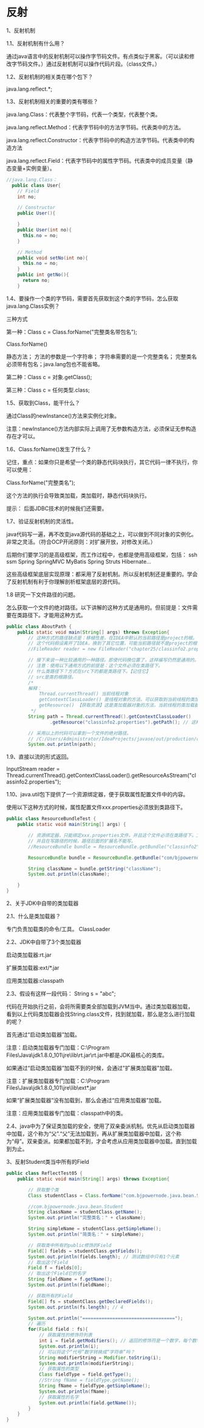 # 反射

1、反射机制
	
1.1、反射机制有什么用？

通过java语言中的反射机制可以操作字节码文件。有点类似于黑客。（可以读和修改字节码文件。）通过反射机制可以操作代码片段。（class文件。）

1.2、反射机制的相关类在哪个包下？

java.lang.reflect.*;

1.3、反射机制相关的重要的类有哪些？

java.lang.Class：代表整个字节码，代表一个类型，代表整个类。

java.lang.reflect.Method：代表字节码中的方法字节码。代表类中的方法。

java.lang.reflect.Constructor：代表字节码中的构造方法字节码。代表类中的构造方法

java.lang.reflect.Field：代表字节码中的属性字节码。代表类中的成员变量（静态变量+实例变量）。
```java
//java.lang.Class：
  public class User{
    // Field
    int no;

    // Constructor
    public User(){

    }
    public User(int no){
      this.no = no;
    }

    // Method
    public void setNo(int no){
      this.no = no;
    }
    public int getNo(){
      return no;
    }
```
1.4、要操作一个类的字节码，需要首先获取到这个类的字节码，怎么获取java.lang.Class实例？

三种方式

第一种：Class c = Class.forName("完整类名带包名");

Class.forName()

静态方法；
方法的参数是一个字符串；
字符串需要的是一个完整类名；
完整类名必须带有包名；java.lang包也不能省略。

第二种：Class c = 对象.getClass();

第三种：Class c = 任何类型.class;

1.5、获取到Class，能干什么？

通过Class的newInstance()方法来实例化对象。

注意：newInstance()方法内部实际上调用了无参数构造方法，必须保证无参构造存在才可以。

1.6、Class.forName()发生了什么？

记住，重点：如果你只是希望一个类的静态代码块执行，其它代码一律不执行，你可以使用：

Class.forName("完整类名");

这个方法的执行会导致类加载，类加载时，静态代码块执行。

提示：
后面JDBC技术的时候我们还需要。

1.7、验证反射机制的灵活性。

java代码写一遍，再不改变java源代码的基础之上，可以做到不同对象的实例化。非常之灵活。（符合OCP开闭原则：对扩展开放，对修改关闭。）

后期你们要学习的是高级框架，而工作过程中，也都是使用高级框架，包括： ssh ssm  Spring SpringMVC MyBatis Spring Struts Hibernate...

这些高级框架底层实现原理：都采用了反射机制。所以反射机制还是重要的。学会了反射机制有利于你理解剖析框架底层的源代码。

1.8 研究一下文件路径的问题。

怎么获取一个文件的绝对路径。以下讲解的这种方式是通用的。但前提是：文件需要在类路径下。才能用这种方式。
```java
public class AboutPath {
    public static void main(String[] args) throws Exception{
        // 这种方式的路径缺点是：移植性差，在IDEA中默认的当前路径是project的根。
        // 这个代码假设离开了IDEA，换到了其它位置，可能当前路径就不是project的根了，这时这个路径就无效了。
        //FileReader reader = new FileReader("chapter25/classinfo2.properties");

        // 接下来说一种比较通用的一种路径。即使代码换位置了，这样编写仍然是通用的。
        // 注意：使用以下通用方式的前提是：这个文件必须在类路径下。
        // 什么类路径下？方式在src下的都是类路径下。【记住它】
        // src是类的根路径。
        /*
        解释：
            Thread.currentThread() 当前线程对象
            getContextClassLoader() 是线程对象的方法，可以获取到当前线程的类加载器对象。
            getResource() 【获取资源】这是类加载器对象的方法，当前线程的类加载器默认从类的根路径下加载资源。
         */
        String path = Thread.currentThread().getContextClassLoader()
                .getResource("classinfo2.properties").getPath(); // 这种方式获取文件绝对路径是通用的。

        // 采用以上的代码可以拿到一个文件的绝对路径。
        // /C:/Users/Administrator/IdeaProjects/javase/out/production/chapter25/classinfo2.properties
        System.out.println(path);
```
1.9、直接以流的形式返回。

InputStream reader = Thread.currentThread().getContextClassLoader().getResourceAsStream("classinfo2.properties");

1.10、java.util包下提供了一个资源绑定器，便于获取属性配置文件中的内容。

使用以下这种方式的时候，属性配置文件xxx.properties必须放到类路径下。

```java
public class ResourceBundleTest {
    public static void main(String[] args) {

        // 资源绑定器，只能绑定xxx.properties文件。并且这个文件必须在类路径下。文件扩展名也必须是properties
        // 并且在写路径的时候，路径后面的扩展名不能写。
        //ResourceBundle bundle = ResourceBundle.getBundle("classinfo2");

        ResourceBundle bundle = ResourceBundle.getBundle("com/bjpowernode/java/bean/db");

        String className = bundle.getString("className");
        System.out.println(className);

    }
}
```
2、关于JDK中自带的类加载器

2.1、什么是类加载器？

专门负责加载类的命令/工具。
ClassLoader

2.2、JDK中自带了3个类加载器

启动类加载器:rt.jar

扩展类加载器:ext/*.jar

应用类加载器:classpath

2.3、假设有这样一段代码：
String s = "abc";

代码在开始执行之前，会将所需要类全部加载到JVM当中。通过类加载器加载，看到以上代码类加载器会找String.class文件，找到就加载，那么是怎么进行加载的呢？

首先通过“启动类加载器”加载。

注意：启动类加载器专门加载：C:\Program Files\Java\jdk1.8.0_101\jre\lib\rt.jar\rt.jar中都是JDK最核心的类库。

如果通过“启动类加载器”加载不到的时候，会通过"扩展类加载器"加载。

注意：扩展类加载器专门加载：C:\Program Files\Java\jdk1.8.0_101\jre\lib\ext\*.jar


如果“扩展类加载器”没有加载到，那么会通过“应用类加载器”加载。

注意：应用类加载器专门加载：classpath中的类。

2.4、java中为了保证类加载的安全，使用了双亲委派机制。优先从启动类加载器中加载，这个称为“父”.“父”无法加载到，再从扩展类加载器中加载，这个称为“母”。双亲委派。如果都加载不到，才会考虑从应用类加载器中加载。直到加载到为止。

3、反射Student类当中所有的Field
```java
public class ReflectTest05 {
    public static void main(String[] args) throws Exception{

        // 获取整个类
        Class studentClass = Class.forName("com.bjpowernode.java.bean.Student");

        //com.bjpowernode.java.bean.Student
        String className = studentClass.getName();
        System.out.println("完整类名：" + className);

        String simpleName = studentClass.getSimpleName();
        System.out.println("简类名：" + simpleName);

        // 获取类中所有的public修饰的Field
        Field[] fields = studentClass.getFields();
        System.out.println(fields.length); // 测试数组中只有1个元素
        // 取出这个Field
        Field f = fields[0];
        // 取出这个Field它的名字
        String fieldName = f.getName();
        System.out.println(fieldName);

        // 获取所有的Field
        Field[] fs = studentClass.getDeclaredFields();
        System.out.println(fs.length); // 4

        System.out.println("==================================");
        // 遍历
        for(Field field : fs){
            // 获取属性的修饰符列表
            int i = field.getModifiers(); // 返回的修饰符是一个数字，每个数字是修饰符的代号！！！
            System.out.println(i);
            // 可以将这个“代号”数字转换成“字符串”吗？
            String modifierString = Modifier.toString(i);
            System.out.println(modifierString);
            // 获取属性的类型
            Class fieldType = field.getType();
            //String fName = fieldType.getName();
            String fName = fieldType.getSimpleName();
            System.out.println(fName);
            // 获取属性的名字
            System.out.println(field.getName());
        }
    }
}
```
